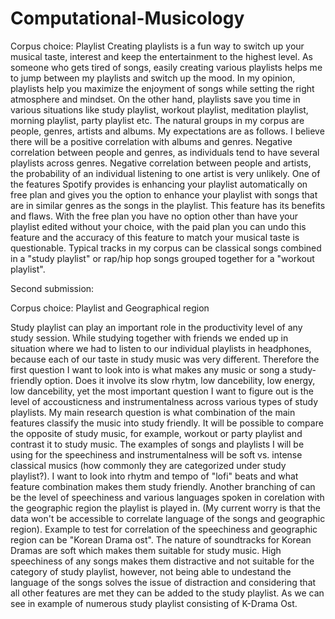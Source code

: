 # Computational-Musicology
Corpus choice: Playlist 
Creating playlists is a fun way to switch up your musical taste, interest and keep the entertainment to the highest level. As someone who gets tired of songs, easily creating various playlists helps me to jump between my playlists and switch up the mood. In my opinion, playlists help you maximize the enjoyment of songs while setting the right atmosphere and mindset. On the other hand, playlists save you time in various situations like study playlist, workout playlist, meditation playlist, morning playlist, party playlist etc. 
The natural groups in my corpus are people, genres, artists and albums. My expectations are as follows. I believe there will be a positive correlation with albums and genres. Negative correlation between people and genres, as individuals tend to have several playlists across genres. Negative correlation between people and artists, the probability of an individual listening to one artist is very unlikely. 
One of the features Spotify provides is enhancing your playlist automatically on free plan and gives you the option to enhance your playlist with songs that are in similar genres as the songs in the playlist. This feature has its benefits and flaws. With the free plan you have no option other than have your playlist edited without your choice, with the paid plan you can undo this feature and the accuracy of this feature to match your musical taste is questionable. 
Typical tracks in my corpus can be classical songs combined in a "study playlist" or rap/hip hop songs grouped together for a "workout playlist".

Second submission: 

Corpus choice: Playlist and Geographical region

Study playlist can play an important role in the productivity level of any study session. While studying together with friends we ended up in situation where we had to listen to our individual playlists in headphones, because each of our taste in study music was very different. Therefore the first question I want to look into is what makes any music or song a study-friendly option. Does it involve its slow rhytm, low dancebility, low energy, low dancebility, yet the most important question I want to figure out is the level of accousticness and instrumentalness across various types of study playlists. My main research question is what combination of the main features classify the music into study friendly. It will be possible to compare the opposite of study music, for example, workout or party playlist and contrast it to study music. 
The examples of songs and playlists I will be using for the speechiness and instrumentalness will be soft vs. intense classical musics (how commonly they are categorized under study playlist?). I want to look into rhytm and tempo of "lofi" beats and what feature combination makes them study friendly.
Another branching of can be the level of speechiness and various languages spoken in corelation with the geographic region the playlist is played in. (My current worry is that the data won't be accessible to correlate language of the songs and geographic region). Example to test for correlation of the speechiness and geographic region can be "Korean Drama ost". The nature of soundtracks for Korean Dramas are soft which makes them suitable for study music. High speechiness of any songs makes them distractive and not suitable for the category of study playlist, however, not being able to undestand the language of the songs solves the issue of distraction and considering that all other features are met they can be added to the study playlist. As we can see in example of numerous study playlist consisting of K-Drama Ost.
